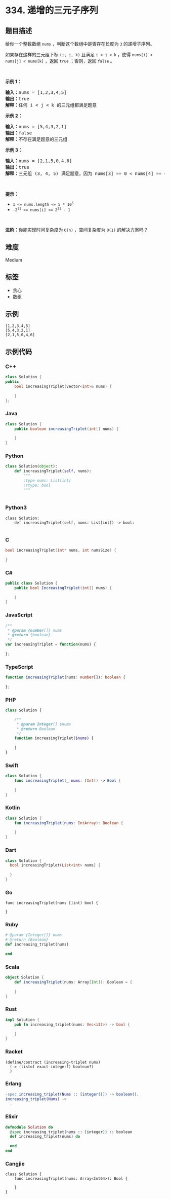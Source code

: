 # 334. 递增的三元子序列

## 题目描述

<p>给你一个整数数组&nbsp;<code>nums</code> ，判断这个数组中是否存在长度为 <code>3</code> 的递增子序列。</p>

<p>如果存在这样的三元组下标 <code>(i, j, k)</code>&nbsp;且满足 <code>i &lt; j &lt; k</code> ，使得&nbsp;<code>nums[i] &lt; nums[j] &lt; nums[k]</code> ，返回 <code>true</code> ；否则，返回 <code>false</code> 。</p>

<p>&nbsp;</p>

<p><strong>示例 1：</strong></p>

<pre>
<strong>输入：</strong>nums = [1,2,3,4,5]
<strong>输出：</strong>true
<strong>解释：</strong>任何 i &lt; j &lt; k 的三元组都满足题意
</pre>

<p><strong>示例 2：</strong></p>

<pre>
<strong>输入：</strong>nums = [5,4,3,2,1]
<strong>输出：</strong>false
<strong>解释：</strong>不存在满足题意的三元组</pre>

<p><strong>示例 3：</strong></p>

<pre>
<strong>输入：</strong>nums = [2,1,5,0,4,6]
<strong>输出：</strong>true
<strong>解释：</strong>三元组 (3, 4, 5) 满足题意，因为 nums[3] == 0 &lt; nums[4] == 4 &lt; nums[5] == 6
</pre>

<p>&nbsp;</p>

<p><strong>提示：</strong></p>

<ul>
	<li><code>1 &lt;= nums.length &lt;= 5 * 10<sup>5</sup></code></li>
	<li><code>-2<sup>31</sup> &lt;= nums[i] &lt;= 2<sup>31</sup> - 1</code></li>
</ul>

<p>&nbsp;</p>

<p><strong>进阶：</strong>你能实现时间复杂度为 <code>O(n)</code> ，空间复杂度为 <code>O(1)</code> 的解决方案吗？</p>


## 难度

Medium

## 标签

- 贪心
- 数组

## 示例

```
[1,2,3,4,5]
[5,4,3,2,1]
[2,1,5,0,4,6]
```

## 示例代码

### C++

```cpp
class Solution {
public:
    bool increasingTriplet(vector<int>& nums) {
        
    }
};
```

### Java

```java
class Solution {
    public boolean increasingTriplet(int[] nums) {
        
    }
}
```

### Python

```python
class Solution(object):
    def increasingTriplet(self, nums):
        """
        :type nums: List[int]
        :rtype: bool
        """
        
```

### Python3

```python3
class Solution:
    def increasingTriplet(self, nums: List[int]) -> bool:
        
```

### C

```c
bool increasingTriplet(int* nums, int numsSize) {
    
}
```

### C#

```csharp
public class Solution {
    public bool IncreasingTriplet(int[] nums) {
        
    }
}
```

### JavaScript

```javascript
/**
 * @param {number[]} nums
 * @return {boolean}
 */
var increasingTriplet = function(nums) {
    
};
```

### TypeScript

```typescript
function increasingTriplet(nums: number[]): boolean {
    
};
```

### PHP

```php
class Solution {

    /**
     * @param Integer[] $nums
     * @return Boolean
     */
    function increasingTriplet($nums) {
        
    }
}
```

### Swift

```swift
class Solution {
    func increasingTriplet(_ nums: [Int]) -> Bool {
        
    }
}
```

### Kotlin

```kotlin
class Solution {
    fun increasingTriplet(nums: IntArray): Boolean {
        
    }
}
```

### Dart

```dart
class Solution {
  bool increasingTriplet(List<int> nums) {
    
  }
}
```

### Go

```golang
func increasingTriplet(nums []int) bool {
    
}
```

### Ruby

```ruby
# @param {Integer[]} nums
# @return {Boolean}
def increasing_triplet(nums)
    
end
```

### Scala

```scala
object Solution {
    def increasingTriplet(nums: Array[Int]): Boolean = {
        
    }
}
```

### Rust

```rust
impl Solution {
    pub fn increasing_triplet(nums: Vec<i32>) -> bool {
        
    }
}
```

### Racket

```racket
(define/contract (increasing-triplet nums)
  (-> (listof exact-integer?) boolean?)
  )
```

### Erlang

```erlang
-spec increasing_triplet(Nums :: [integer()]) -> boolean().
increasing_triplet(Nums) ->
  .
```

### Elixir

```elixir
defmodule Solution do
  @spec increasing_triplet(nums :: [integer]) :: boolean
  def increasing_triplet(nums) do
    
  end
end
```

### Cangjie

```cangjie
class Solution {
    func increasingTriplet(nums: Array<Int64>): Bool {

    }
}
```


